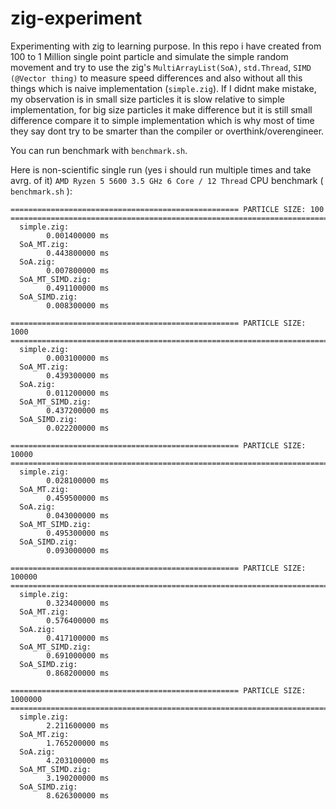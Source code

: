# zig-experiment
Experimenting with zig to learning purpose. In this repo i have created from 100 to 1 Million single point particle and simulate the simple random movement and try to use the zig's `MultiArrayList(SoA)`, `std.Thread`, `SIMD (@Vector thing)` to measure speed differences and also without all this things which is naive implementation (`simple.zig`). If I didnt make mistake, my observation is in small size particles it is slow relative to simple implementation, for big size particles it make difference but it is still small difference compare it to simple implementation which is why most of time they say dont try to be smarter than the compiler or overthink/overengineer.

You can run benchmark with `benchmark.sh`.

Here is non-scientific single run (yes i should run multiple times and take avrg. of it) `AMD Ryzen 5 5600 3.5 GHz 6 Core / 12 Thread` CPU benchmark ( `benchmark.sh` ):
```
=================================================== PARTICLE SIZE: 100   =======================================================================
  simple.zig:
        0.001400000 ms
  SoA_MT.zig:
        0.443800000 ms
  SoA.zig:
        0.007800000 ms
  SoA_MT_SIMD.zig:
        0.491100000 ms
  SoA_SIMD.zig:
        0.008300000 ms

=================================================== PARTICLE SIZE: 1000   =======================================================================
  simple.zig:
        0.003100000 ms
  SoA_MT.zig:
        0.439300000 ms
  SoA.zig:
        0.011200000 ms
  SoA_MT_SIMD.zig:
        0.437200000 ms
  SoA_SIMD.zig:
        0.022200000 ms

=================================================== PARTICLE SIZE: 10000   =======================================================================
  simple.zig:
        0.028100000 ms
  SoA_MT.zig:
        0.459500000 ms
  SoA.zig:
        0.043000000 ms
  SoA_MT_SIMD.zig:
        0.495300000 ms
  SoA_SIMD.zig:
        0.093000000 ms

=================================================== PARTICLE SIZE: 100000   =======================================================================
  simple.zig:
        0.323400000 ms
  SoA_MT.zig:
        0.576400000 ms
  SoA.zig:
        0.417100000 ms
  SoA_MT_SIMD.zig:
        0.691000000 ms
  SoA_SIMD.zig:
        0.868200000 ms

=================================================== PARTICLE SIZE: 1000000   =======================================================================
  simple.zig:
        2.211600000 ms
  SoA_MT.zig:
        1.765200000 ms
  SoA.zig:
        4.203100000 ms
  SoA_MT_SIMD.zig:
        3.190200000 ms
  SoA_SIMD.zig:
        8.626300000 ms

```
